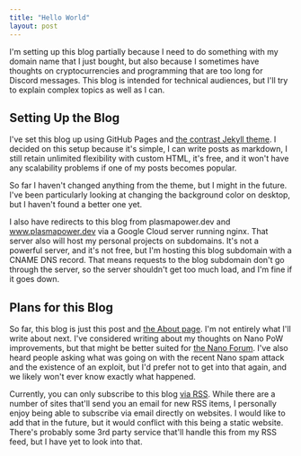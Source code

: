 ```yaml
---
title: "Hello World"
layout: post
---
```


I'm setting up this blog partially because I need to do something with my domain name that I just bought, but also because I sometimes have thoughts on cryptocurrencies and programming that are too long for Discord messages.
This blog is intended for technical audiences, but I'll try to explain complex topics as well as I can.


## Setting Up the Blog

I've set this blog up using GitHub Pages and
[the contrast Jekyll theme](https://github.com/niklasbuschmann/contrast).
I decided on this setup because it's simple, I can write posts as markdown,
I still retain unlimited flexibility with custom HTML, it's free,
and it won't have any scalability problems
if one of my posts becomes popular.

So far I haven't changed anything from the theme, but I might in the future.
I've been particularly looking at changing the background color on desktop,
but I haven't found a better one yet.

I also have redirects to this blog from plasmapower.dev and
www.plasmapower.dev via a Google Cloud server running nginx.
That server also will host my personal projects on subdomains.
It's not a powerful server, and it's not free,
but I'm hosting this blog subdomain with a CNAME DNS record.
That means requests to the blog subdomain don't go through the server,
so the server shouldn't get too much load, and I'm fine if it goes down.

## Plans for this Blog

So far, this blog is just this post and [the About page](/about).
I'm not entirely what I'll write about next.
I've considered writing about my thoughts on Nano PoW improvements,
but that might be better suited for [the Nano Forum](https://forum.nano.org/).
I've also heard people asking what was going on with the recent Nano spam attack
and the existence of an exploit, but I'd prefer not to get into that again, and
we likely won't ever know exactly what happened.

Currently, you can only subscribe to this blog [via RSS](/feed.xml).
While there are a number of sites that'll send you an email for new RSS items,
I personally enjoy being able to subscribe via email directly on websites.
I would like to add that in the future,
but it would conflict with this being a static website.
There's probably some 3rd party service that'll handle this from my RSS feed,
but I have yet to look into that.
